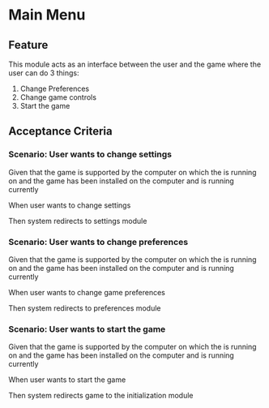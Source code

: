 # Main Menu

## Feature

This module acts as an interface between the user and the game where the user
can do 3 things:
1. Change Preferences
2. Change game controls
3. Start the game

## Acceptance Criteria

### Scenario: User wants to change settings

  Given that the game is supported by the computer on which the is running on
  and the game has been installed on the computer and is running currently

  When user wants to change settings

  Then system redirects to settings module

### Scenario: User wants to change preferences

  Given that the game is supported by the computer on which the is running on
  and the game has been installed on the computer and is running currently

  When user wants to change game preferences

  Then system redirects to preferences module

  ### Scenario: User wants to start the game

  Given that the game is supported by the computer on which the is running on
  and the game has been installed on the computer and is running currently

  When user wants to start the game

  Then system redirects game to the initialization module
